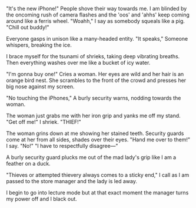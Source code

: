 "It's the new iPhone!" People shove their way towards me.
I am blinded by the oncoming rush of camera flashes and the 'oos' and 'ahhs' keep coming around like a ferris wheel.
"Woahh," I say as somebody squeals like a pig. "Chill out buddy!"

Everyone gasps in unison like a many-headed entity.
"It speaks," Someone whispers, breaking the ice.

I brace myself for the tsunami of shrieks, taking deep vibrating breaths. Then everything washes over me like a bucket of icy water.

"I'm gonna buy one!" Cries a woman.
Her eyes are wild and her hair is an orange bird nest. She scrambles to the front of the crowd and presses her big nose against my screen.

"No touching the iPhones," A burly security warns, nodding towards the woman.

The woman just grabs me with her iron grip and yanks me off my stand.
"Get off me!" I shriek. "THIEF!"

The woman grins down at me showing her stained teeth. Security guards come at her from all sides, shades over their eyes.
"Hand me over to them!" I say.
"No!"
"I have to respectfully disagree—"

A burly security guard plucks me out of the mad lady's grip like I am a feather on a duck.

"Thieves or attempted thievery always comes to a sticky end," I call as I am passed to the store manager and the lady is led away.

I begin to go into lecture mode but at that exact moment the manager turns my power off and I black out.
